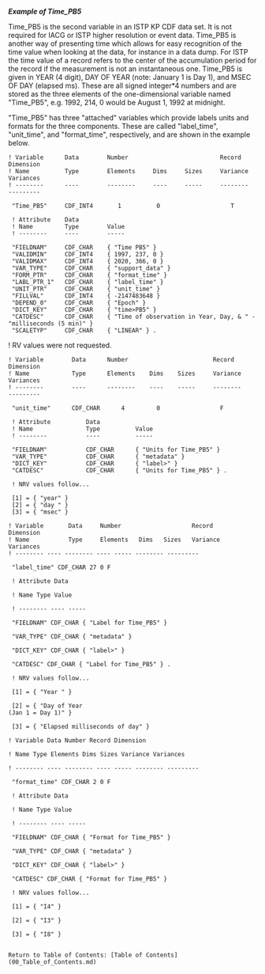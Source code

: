 ***Example of Time\_PB5***

Time_PB5 is the second variable in an ISTP KP CDF data set. It is not required for IACG or ISTP higher resolution or event data. Time_PB5 is another way of presenting time which allows for easy recognition of the time value when looking at the data, for instance in a data dump. For ISTP the time value of a record refers to the center of the accumulation period for the record if the measurement is not an instantaneous one.
Time_PB5 is given in YEAR (4 digit), DAY OF YEAR (note: January 1 is Day 1), and MSEC OF DAY (elapsed ms). These are all signed integer*4 numbers and are stored as the three elements of the one-dimensional variable named "Time\_PB5", e.g. 1992, 214, 0 would be August 1, 1992 at midnight.

"Time\_PB5" has three "attached" variables which provide labels units and formats for the three components. These are called "label\_time", "unit\_time", and "format\_time", respectively, and are shown in the example below.

```
! Variable      Data        Number                          Record        Dimension
! Name          Type        Elements     Dims     Sizes     Variance      Variances
! --------      ----        --------     ----     -----     --------      ---------

 "Time_PB5"     CDF_INT4       1          0                    T

 ! Attribute    Data
 ! Name         Type        Value
 ! --------     ----        -----

 "FIELDNAM"     CDF_CHAR    { "Time PB5" }
 "VALIDMIN"     CDF_INT4    { 1997, 237, 0 }
 "VALIDMAX"     CDF_INT4    { 2020, 366, 0 }
 "VAR_TYPE"     CDF_CHAR    { "support_data" }
 "FORM_PTR"     CDF_CHAR    { "format_time" }
 "LABL_PTR_1"   CDF_CHAR    { "label_time" }
 "UNIT_PTR"     CDF_CHAR    { "unit_time" } 
 "FILLVAL"      CDF_INT4    { -2147483648 }
 "DEPEND_0"     CDF_CHAR    { "Epoch" }
 "DICT_KEY"     CDF_CHAR    { "time>PB5" }
 "CATDESC"      CDF_CHAR    { "Time of observation in Year, Day, & " -  "milliseconds (5 min)" }
 "SCALETYP"     CDF_CHAR    { "LINEAR" } .
```
 ! RV values were not requested.


```
! Variable        Data      Number                        Record          Dimension
! Name            Type      Elements    Dims    Sizes     Variance        Variances
! --------        ----      --------    ----    -----     --------        ---------

 "unit_time"      CDF_CHAR      4         0                 F

 ! Attribute          Data
 ! Name               Type          Value
 ! --------           ----          -----

 "FIELDNAM"           CDF_CHAR      { "Units for Time_PB5" }
 "VAR_TYPE"           CDF_CHAR      { "metadata" }
 "DICT_KEY"           CDF_CHAR      { "label>" }
 "CATDESC"            CDF_CHAR      { "Units for Time_PB5" } .

 ! NRV values follow...

 [1] = { "year" }
 [2] = { "day " }
 [3] = { "msec" }
```
```
! Variable       Data     Number                    Record      Dimension
! Name           Type     Elements   Dims   Sizes   Variance    Variances
! -------- ---- -------- ---- ----- -------- ---------

 "label_time" CDF_CHAR 27 0 F

 ! Attribute Data

 ! Name Type Value

 ! -------- ---- -----

 "FIELDNAM" CDF_CHAR { "Label for Time_PB5" }

 "VAR_TYPE" CDF_CHAR { "metadata" }

 "DICT_KEY" CDF_CHAR { "label>" }

 "CATDESC" CDF_CHAR { "Label for Time_PB5" } .

 ! NRV values follow...

 [1] = { "Year " }

 [2] = { "Day of Year
(Jan 1 = Day 1)" }

 [3] = { "Elapsed milliseconds of day" }

! Variable Data Number Record Dimension

! Name Type Elements Dims Sizes Variance Variances

! -------- ---- -------- ---- ----- -------- ---------

 "format_time" CDF_CHAR 2 0 F

 ! Attribute Data

 ! Name Type Value

 ! -------- ---- -----

 "FIELDNAM" CDF_CHAR { "Format for Time_PB5" }

 "VAR_TYPE" CDF_CHAR { "metadata" }

 "DICT_KEY" CDF_CHAR { "label>" }

 "CATDESC" CDF_CHAR { "Format for Time_PB5" } 

 ! NRV values follow...

 [1] = { "I4" }

 [2] = { "I3" }

 [3] = { "I8" }


Return to Table of Contents: [Table of Contents](00_Table_of_Contents.md)
